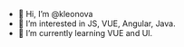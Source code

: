- 👋 Hi, I’m @kleonova
- 👀 I’m interested in JS, VUE, Angular, Java.
- 🌱 I’m currently learning VUE and UI.

<!--
- 💞️ I’m looking to collaborate on ...
- 📫 How to reach me ...
-->

<!---
kleonova/kleonova is a ✨ special ✨ repository because its `README.md` (this file) appears on your GitHub profile.
You can click the Preview link to take a look at your changes.
--->
